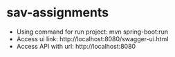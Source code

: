# sav-assignments

- Using command for run project: mvn spring-boot:run
- Access ui link: http://localhost:8080/swagger-ui.html
- Access API with url: http://localhost:8080
